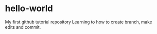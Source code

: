 # hello-world
My first github tutorial repository
Learning to how to create branch, make edits and commit.

